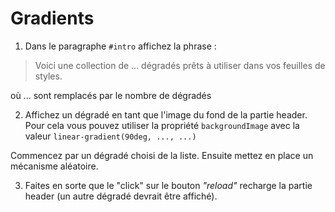 # Gradients

1. Dans le paragraphe `#intro` affichez la phrase :

> Voici une collection de ... dégradés prêts à utiliser dans vos feuilles de styles.

où ... sont remplacés par le nombre de dégradés

2. Affichez un dégradé en tant que l'image du fond de la partie header. Pour cela vous pouvez utiliser la propriété `backgroundImage` avec la valeur `linear-gradient(90deg, ..., ...)`

Commencez par un dégradé choisi de la liste. Ensuite mettez en place un mécanisme aléatoire.

3. Faites en sorte que le "click" sur le bouton _"reload"_ recharge la partie header (un autre dégradé devrait être affiché).
